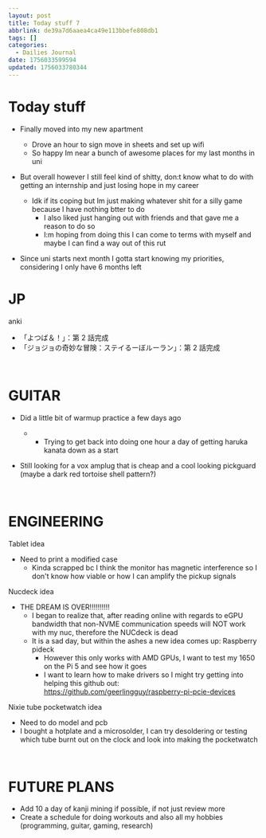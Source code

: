 ```yaml
---
layout: post
title: Today stuff 7
abbrlink: de39a7d6aaea4ca49e113bbefe808db1
tags: []
categories:
  - Dailies Journal
date: 1756033599594
updated: 1756033780344
---
```


# Today stuff

- Finally moved into my new apartment
  - Drove an hour to sign move in sheets and set up wifi
  - So happy Im near a bunch of awesome places for my last months in uni

- But overall however I still feel kind of shitty, don:t know what to do with getting an internship and just losing hope in my career
  - Idk if its coping but Im just making whatever shit for a silly game because I have nothing btter to do
    - I also liked just hanging out with friends and that gave me a reason to do so
    - I:m hoping from doing this I can come to terms with myself and maybe I can find a way out of this rut

- Since uni starts next month I gotta start knowing my priorities, considering I only have 6 months left

# JP

anki

- 「よつば＆！」：第 2 話完成
- 「ジョジョの奇妙な冒険：ステイるーぼルーラン」：第 2 話完成

 

# GUITAR

- Did a little bit of warmup practice a few days ago

  - - Trying to get back into doing one hour a day of getting haruka kanata down as a start
- Still looking for a vox amplug that is cheap and a cool looking pickguard (maybe a dark red tortoise shell pattern?)

 

# ENGINEERING

Tablet idea

- Need to print a modified case
  - Kinda scrapped bc I think the monitor has magnetic interference so I don't know how viable or how I can amplify the pickup signals

Nucdeck idea

- THE DREAM IS OVER!!!!!!!!!!
  - I began to realize that, after reading online with regards to eGPU bandwidth that non-NVME communication speeds will NOT work with my nuc, therefore the NUCdeck is dead
  - It is a sad day, but within the ashes a new idea comes up: Raspberry pideck
    - However this only works with AMD GPUs, I want to test my 1650 on the Pi 5 and see how it goes
    - I want to learn how to make drivers so I might try getting into helping this github out: <https://github.com/geerlingguy/raspberry-pi-pcie-devices>

Nixie tube pocketwatch idea

- Need to do model and pcb
- I bought a hotplate and a microsolder, I can try desoldering or testing which tube burnt out on the clock and look into making the pocketwatch

 

# FUTURE PLANS

- Add 10 a day of kanji mining if possible, if not just review more
- Create a schedule for doing workouts and also all my hobbies (programming, guitar, gaming, research)

